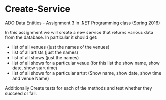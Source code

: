# Create-Service
ADO Data Entities - Assignment 3 in .NET Programming class (Spring 2016)

In this assignment we will create a new service that returns various data from the database. In particular it should get:
<ul>
<li>list of all venues (just the names of the venues)</li>
<li>list of all artists (just the names)</li>
<li>list of all shows (just the names)</li>
<li>list of all shows for a particular venue (for this list the show name, show date,  show start time)</li>
<li>list of all shows for a particular artist (Show name, show date, show time and venue Name)</li>
</ul>
Additionally Create tests for each of the methods and test whether they succeed or fail.
